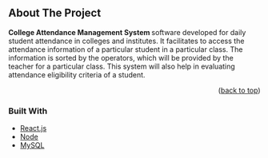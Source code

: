 ## About The Project

<b>College Attendance Management System </b> software developed for daily student attendance in colleges and institutes. It facilitates to access the attendance information of a particular student in a particular class. The information is sorted by the operators, which will be provided by the teacher for a particular class. This system will also help in evaluating attendance eligibility criteria of a student. 


<p align="right">(<a href="#top">back to top</a>)</p>

### Built With

* [React.js](https://nextjs.org/)
* [Node](https://nodejs.org/en/docs/)
* [MySQL](https://www.mysql.com/)
